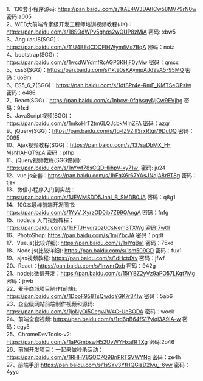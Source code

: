 1、130套小程序源码: https://pan.baidu.com/s/1tAE4W3DAfICw58MV79rN0w 密码:a005  
2、WEB大前端专家级开发工程师培训视频教程(JK)：https://pan.baidu.com/s/18SQdWPv5ghqs2wOUP8zMiA 密码: xbw5  
3、AngularJS(SGG)：https://pan.baidu.com/s/11U4BEdCDCFIHWymfMs7BqA 密码：noiz  
4、bootstrap(SGG)：https://pan.baidu.com/s/1wcdWYdmfRcAGP3KHjF0yMw 密码：qmcx  
5、css3(SGG)：https://pan.baidu.com/s/1kt90sKAympAJd9vA5-95MQ 密码：uo9m  
6、ES5_6_7(SGG)：https://pan.baidu.com/s/1df8Pr4e-RmE_KMTSeOPsiw 密码：o486  
7、React(SGG)：https://pan.baidu.com/s/1nbcw-0fqAsgyNjCw9EVjhg 密码：91sd  
8、JavaScript视频(SGG)：https://pan.baidu.com/s/1mkoHrT2tm6LQJcbkMInZFA 密码：azqr  
9、jQuery(SGG)：https://pan.baidu.com/s/1q-lZ92IlISrxRtqi79DuDQ 密码：0095  
10、Ajax视频教程(SGG)：https://pan.baidu.com/s/137saDbMX_H-MsN1AHQT9pA 密码：pfhp  
11、jQuery视频教程(SGG佟刚): https://pan.baidu.com/s/1nYwf78sCQDHlihpV-xy71w  密码: ju24  
12、vue.js全套：https://pan.baidu.com/s/1hFqX6r67YAsJNqjA8rBT8g 密码：tjex  
13、微信小程序入门到实战：https://pan.baidu.com/s/1JEWMSDD5JnhI_B_SMDB0JA 密码：q8g1  
14、100本最棒前端开发图书: https://pan.baidu.com/s/1YyV_XyrzOD0jb7Z99QAngA 密码：fnfg  
15、node.js 入门视频教程：https://pan.baidu.com/s/1xFTJHvdrzoz0CsNem3TXWg 密码:7w0l  
16、PhotoShop: https://pan.baidu.com/s/1mjYbcJA 密码：pqdt  
17、Vue.js(比较详细): https://pan.baidu.com/s/1slYqBa1 密码：75xd  
18、Node.js(比较详细): https://pan.baidu.com/s/1sm509GD 密码：fux1  
19、ajax视频教程: https://pan.baidu.com/s/1dHctdXv 密码：jfwf  
20、React：https://pan.baidu.com/s/1nwnrQxb 密码：942g  
21、nodejs微信开发：https://pan.baidu.com/s/15tYBZ2yVz9aPO57LKqt7Mg 密码：jrwb  
22、麦子商城项目制作(前端): https://pan.baidu.com/s/1DpoF958TsQwdqYGK7r34lw 密码：5ab6  
23、企业级网站前端制作视频和源码: https://pan.baidu.com/s/1joNyOi5CegvJW4G-UeBODA 密码：wock  
24、前端全套视频: https://pan.baidu.com/s/1rd6gB64fS17ylqi3A9IA-w 密码：egy5  
25、ChromeDevTools-v2: https://pan.baidu.com/s/1aPGmbswH52UvWYHxafRTXg 密码:2o46  
26、前端开发项目：一起来做秒杀活动：https://pan.baidu.com/s/1RHHV8SOC7Q9BnPRTSVWYNg 密码：ze4h  
27、前端手册:https://pan.baidu.com/s/1sSYv3YtHQGizD2lvu_-6yw 密码：4yyc  
